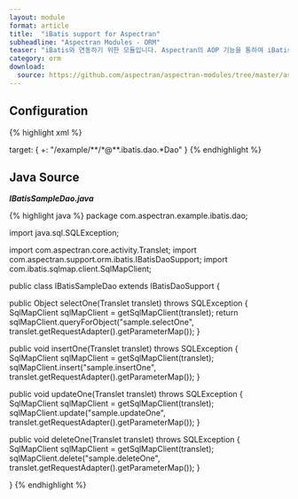 ```yaml
---
layout: module
format: article
title:  "iBatis support for Aspectran"
subheadline: "Aspectran Modules - ORM"
teaser: "iBatis와 연동하기 위한 모듈입니다. Aspectran의 AOP 기능을 통하여 iBatis 트랜잭션(transaction)을 완벽히 처리할 수 있습니다."
category: orm
download:
  source: https://github.com/aspectran/aspectran-modules/tree/master/aspectran-orm/src/main/java/com/aspectran/support/orm/ibatis
---
```


## Configuration

{% highlight xml %}
<bean id="sqlMapClientFactory" class="com.aspectran.support.orm.ibatis.SqlMapClientFactoryBean" scope="singleton">
  <property>
    <item name="configLocation" value="/WEB-INF/sqlmap/sql-map-config.xml"/>
  </property>
</bean>

<bean id="sqlMapClientTxAdvice" class="com.aspectran.support.orm.ibatis.SqlMapClientTransactionAdvice" scope="prototype">
  <constructor>
    <argument>
      <item><reference bean="sqlMapClientFactory"/></item>
    </argument>
  </constructor>
</bean>

<bean id="*" class="com.aspectran.example.ibatis.dao.*Dao" scope="singleton">
  <property>
    <item name="revelentAspectId" value="sqlmapTxAspect"/>
  </property>
</bean>

<aspect id="sqlmapTxAspect">
  <joinpoint scope="translet">
    <pointcut>
      target: {
        +: "/example/**/*@**.ibatis.dao.*Dao"
      }
    </pointcut>
  </joinpoint>
  <advice bean="sqlMapClientTxAdvice">
    <before>
      <action method="start"/>
    </before>
    <after>
      <action method="commit"/>
    </after>
    <finally>
      <action method="end"/>
    </finally>
  </advice>
</aspect>
{% endhighlight %}

## Java Source

***IBatisSampleDao.java***

{% highlight java %}
package com.aspectran.example.ibatis.dao;

import java.sql.SQLException;

import com.aspectran.core.activity.Translet;
import com.aspectran.support.orm.ibatis.IBatisDaoSupport;
import com.ibatis.sqlmap.client.SqlMapClient;

public class IBatisSampleDao extends IBatisDaoSupport {

  public Object selectOne(Translet translet) throws SQLException {
    SqlMapClient sqlMapClient = getSqlMapClient(translet);
    return sqlMapClient.queryForObject("sample.selectOne", translet.getRequestAdapter().getParameterMap());
  }

  public void insertOne(Translet translet) throws SQLException {
    SqlMapClient sqlMapClient = getSqlMapClient(translet);
    sqlMapClient.insert("sample.insertOne", translet.getRequestAdapter().getParameterMap());
  }

  public void updateOne(Translet translet) throws SQLException {
    SqlMapClient sqlMapClient = getSqlMapClient(translet);
    sqlMapClient.update("sample.updateOne", translet.getRequestAdapter().getParameterMap());
  }

  public void deleteOne(Translet translet) throws SQLException {
    SqlMapClient sqlMapClient = getSqlMapClient(translet);
    sqlMapClient.delete("sample.deleteOne", translet.getRequestAdapter().getParameterMap());
  }

}
{% endhighlight %}
